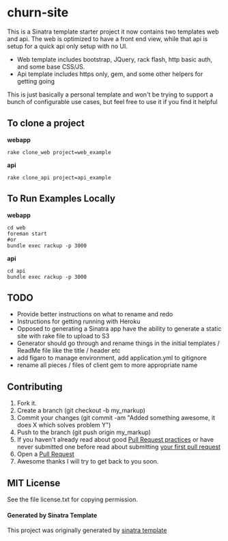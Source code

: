 churn-site
===

This is a Sinatra template starter project it now contains two templates web and api. The web is optimized to have a front end view, while that api is setup for a quick api only setup with no UI.

* Web template includes bootstrap, JQuery, rack flash, http basic auth, and some base CSS/JS.
* Api template includes https only, gem, and some other helpers for getting going

This is just basically a personal template and won't be trying to support a bunch of configurable use cases, but feel free to use it if you find it helpful

## To clone a project

__webapp__

    rake clone_web project=web_example
    
__api__

    rake clone_api project=api_example

## To Run Examples Locally

__webapp__

    cd web
    foreman start
    #or
    bundle exec rackup -p 3000

__api__

    cd api
    bundle exec rackup -p 3000

## TODO

  * Provide better instructions on what to rename and redo
  * Instructions for getting running with Heroku
  * Opposed to generating a Sinatra app have the ability to generate a static site with rake file to upload to S3
  * Generator should go through and rename things in the initial templates / ReadMe file like the title / header etc
  * add figaro to manage environment, add application.yml to gitignore
  * rename all pieces / files of client gem to more appropriate name

## Contributing

1. Fork it.
2. Create a branch (git checkout -b my_markup)
3. Commit your changes (git commit -am "Added something awesome, it does X which solves problem Y")
4. Push to the branch (git push origin my_markup)
5. If you haven't already read about good [Pull Request practices](http://codeinthehole.com/writing/pull-requests-and-other-good-practices-for-teams-using-github/) or have never submitted one before read about submitting [your first pull request](http://jumpstartlab.com/news/archives/2013/04/15/your-first-pull-request)
6. Open a [Pull Request](https://help.github.com/articles/using-pull-requests)
7. Awesome thanks I will try to get back to you soon.

## MIT License

See the file license.txt for copying permission.


#### Generated by Sinatra Template

This project was originally generated by [sinatra template](https://github.com/danmayer/sinatra_template)
